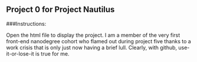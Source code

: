 ## Project 0 for Project Nautilus ##

###Instructions:

Open the html file to display the project.
I am a member of the very first front-end nanodegree cohort who flamed out during project five thanks to a work crisis that is only just now having a brief lull. Clearly, with github, use-it-or-lose-it is true for me.